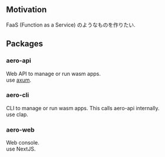 ## Motivation
FaaS (Function as a Service) のようなものを作りたい.   

## Packages
### aero-api
Web API to manage or run wasm apps.  
use [axum](https://github.com/tokio-rs/axum).

### aero-cli
CLI to manage or run wasm apps. This calls aero-api internally.  
use clap.

### aero-web
Web console.  
use NextJS.
